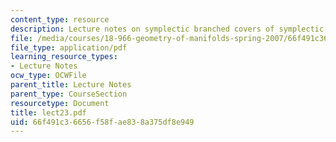 ```yaml
---
content_type: resource
description: Lecture notes on symplectic branched covers of symplectic 4-manifolds.
file: /media/courses/18-966-geometry-of-manifolds-spring-2007/66f491c36656f58fae838a375df8e949_lect23.pdf
file_type: application/pdf
learning_resource_types:
- Lecture Notes
ocw_type: OCWFile
parent_title: Lecture Notes
parent_type: CourseSection
resourcetype: Document
title: lect23.pdf
uid: 66f491c3-6656-f58f-ae83-8a375df8e949
---
```

